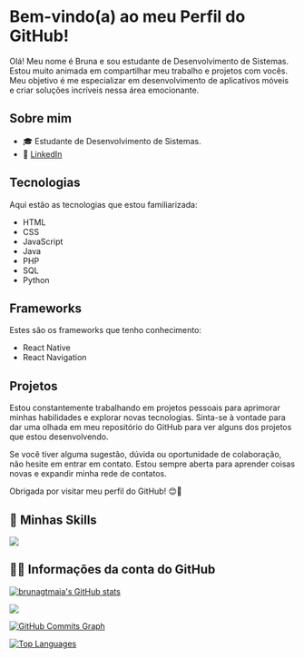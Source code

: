 # Bem-vindo(a) ao meu Perfil do GitHub!

Olá! Meu nome é Bruna e sou estudante de Desenvolvimento de Sistemas. Estou muito animada em compartilhar meu trabalho e projetos com vocês. Meu objetivo é me especializar em desenvolvimento de aplicativos móveis e criar soluções incríveis nessa área emocionante.

## Sobre mim

- 🎓 Estudante de Desenvolvimento de Sistemas.
- 🔗 [LinkedIn](https://www.linkedin.com/in/brunagtmaia)

## Tecnologias

Aqui estão as tecnologias que estou familiarizada:

- HTML
- CSS
- JavaScript
- Java
- PHP
- SQL
- Python

## Frameworks

Estes são os frameworks que tenho conhecimento:

- React Native
- React Navigation

## Projetos

Estou constantemente trabalhando em projetos pessoais para aprimorar minhas habilidades e explorar novas tecnologias. Sinta-se à vontade para dar uma olhada em meu repositório do GitHub para ver alguns dos projetos que estou desenvolvendo.

Se você tiver alguma sugestão, dúvida ou oportunidade de colaboração, não hesite em entrar em contato. Estou sempre aberta para aprender coisas novas e expandir minha rede de contatos.

Obrigada por visitar meu perfil do GitHub! 😊🚀

## 🚀 Minhas Skills

<p align="left">
<img src="https://skillicons.dev/icons?i=html,css,js,react,typescript,java,python"/>
</p>

## 👩‍💻 Informações da conta do GitHub

<a href="http://www.github.com/brunagtmaia"><img src="https://github-readme-stats.vercel.app/api?username=brunagtmaia&show_icons=true&hide=&count_private=true&title_color=ffffff&text_color=ffffff&icon_color=0891b2&bg_color=000000&hide_border=true&show_icons=true" alt="brunagtmaia's GitHub stats" /></a>

<a href="http://www.github.com/brunagtmaia"><img src="https://github-readme-streak-stats.herokuapp.com/?user=brunagtmaia&stroke=ffffff&background=000000&ring=ffffff&fire=ffffff&currStreakNum=ffffff&currStreakLabel=ffffff&sideNums=ffffff&sideLabels=ffffff&dates=ffffff&hide_border=true" /></a>

<a href="http://www.github.com/brunagtmaia"><img src="https://activity-graph.herokuapp.com/graph?username=brunagtmaia&bg_color=000000&color=ffffff&line=0891b2&point=ffffff&area_color=000000&area=true&hide_border=true&custom_title=GitHub%20Commits%20Graph" alt="GitHub Commits Graph" /></a>

<a href="https://github.com/brunagtmaia" align="left"><img src="https://github-readme-stats.vercel.app/api/top-langs/?username=brunagtmaia&langs_count=10&title_color=ffffff&text_color=ffffff&icon_color=0891b2&bg_color=000000&hide_border=true&locale=en&custom_title=Top%20%Languages" alt="Top Languages" /></a>

